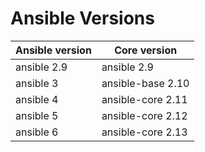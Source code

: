 Ansible Versions
================

|Ansible version|Core version       |
|---------------|-------------------|
| ansible 2.9   | ansible 2.9       |
| ansible 3     | ansible-base 2.10 |
| ansible 4     | ansible-core 2.11 |
| ansible 5     | ansible-core 2.12 |
| ansible 6     | ansible-core 2.13 |
